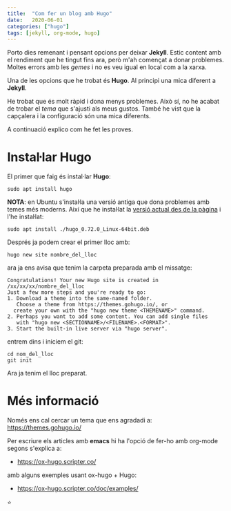 ```yaml
---
title:  "Com fer un blog amb Hugo"
date:   2020-06-01 
categories: ["hugo"]
tags: [jekyll, org-mode, hugo]
---
```


Porto dies remenant i pensant opcions per deixar **Jekyll**.
Estic content amb el rendiment que he tingut fins ara, però m'ah començat a donar problemes. 
Moltes errors amb les *gemes* i no es veu igual en local com a la xarxa.

Una de les opcions que he trobat és **Hugo**. Al principi una mica diferent a **Jekyll**. 

He trobat que és molt ràpid i dona menys problemes. Això sí, no he acabat de trobar el *tema* que s'ajusti als meus gustos.
També he vist que la capçalera i la configuració són una mica diferents.

A continuació explico com he fet les proves.


# Instaŀlar Hugo

El primer que faig és instal·lar **Hugo**:

    sudo apt install hugo

**NOTA**: en Ubuntu s'instaŀla una versió antiga que dona problemes amb temes més moderns. Així que he instaŀlat la [versió actual des de la pàgina](https://github.com/gohugoio/hugo/releases) i l'he instaŀlat:

    sudo apt install ./hugo_0.72.0_Linux-64bit.deb

Després ja podem crear el primer lloc amb:

    hugo new site nombre_del_lloc

ara ja ens avisa que tenim la carpeta preparada amb el missatge:

    Congratulations! Your new Hugo site is created in /xx/xx/xx/nombre_del_lloc
    Just a few more steps and you're ready to go:
    1. Download a theme into the same-named folder.
       Choose a theme from https://themes.gohugo.io/, or
      create your own with the "hugo new theme <THEMENAME>" command.
    2. Perhaps you want to add some content. You can add single files
       with "hugo new <SECTIONNAME>/<FILENAME>.<FORMAT>".
    3. Start the built-in live server via "hugo server".

entrem dins i iniciem el git:

    cd nom_del_lloc
    git init

Ara ja tenim el lloc preparat. 


# Més informació

Només ens cal cercar un tema que ens agradadi a: <https://themes.gohugo.io/>

Per escriure els articles amb **emacs** hi ha l'opció de fer-ho amb org-mode segons s'explica a:

-   <https://ox-hugo.scripter.co/>

amb alguns exemples usant ox-hugo + Hugo:

-   <https://ox-hugo.scripter.co/doc/examples/>

:star:


